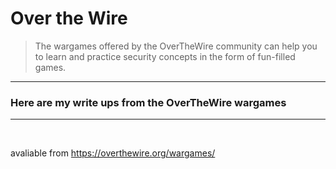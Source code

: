 # Over the Wire

> The wargames offered by the OverTheWire community can help you to learn and practice security concepts in the form of fun-filled games.

---

### Here are my write ups from the OverTheWire wargames

--- 

<br> 

avaliable from https://overthewire.org/wargames/